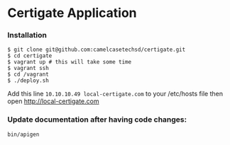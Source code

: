 # Certigate Application

### Installation
```
$ git clone git@github.com:camelcasetechsd/certigate.git
$ cd certigate 
$ vagrant up # this will take some time 
$ vagrant ssh 
$ cd /vagrant 
$ ./deploy.sh
```
Add this line `10.10.10.49 local-certigate.com` to your /etc/hosts file then open http://local-certigate.com

### Update documentation after having code changes:
    bin/apigen
